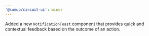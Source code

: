 ```yaml
---
'@sumup/circuit-ui': minor
---
```


Added a new `NotificationToast` component that provides quick and contextual feedback based on the outcome of an action.
